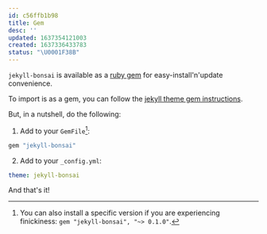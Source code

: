 ```yaml
---
id: c56ffb1b98
title: Gem
desc: ''
updated: 1637354121003
created: 1637336433783
status: "\U0001F38B"
---
```


`jekyll-bonsai` is available as a [ruby gem](https://rubygems.org/) for easy-install'n'update convenience.

To import is as a gem, you can follow the [jekyll theme gem instructions](https://jekyllrb.com/docs/themes/#understanding-gem-based-themes).

But, in a nutshell, do the following:
1. Add to your `GemFile`[^v]:
```ruby
gem "jekyll-bonsai"
```
2. Add to your `_config.yml`:
```yaml
theme: jekyll-bonsai
```

And that's it!


[^v]: You can also install a specific version if you are experiencing finickiness: `gem "jekyll-bonsai", "~> 0.1.0"`.
